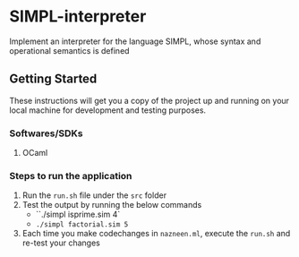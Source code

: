 # SIMPL-interpreter
Implement an interpreter for the language SIMPL, whose syntax and operational semantics is defined

## Getting Started
These instructions will get you a copy of the project up and running on your local machine for development and testing purposes. 


### Softwares/SDKs
1. OCaml

### Steps to run the application
1. Run the ``run.sh`` file under the ``src`` folder
2. Test the output by running the below commands
     * ``./simpl isprime.sim 4`
     * ``./simpl factorial.sim 5``
4. Each time you make codechanges in ``nazneen.ml``, execute the ``run.sh`` and re-test your changes
